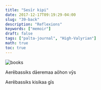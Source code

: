 ```yaml
---
title: "Sesīr kipi"
date: 2017-12-17T09:19:29-04:00
slug: "39-back"
description: "Reflexions"
keywords: ["memoir"]
draft: false
tags: ["palta-journal", "High-Valyrian"]
math: true
toc: true
---
```


![books](/40-sesir.jpg)

Aerēbassiks dāeremaa aōhon vȳs

Aerēbassiks kisikaa gīs